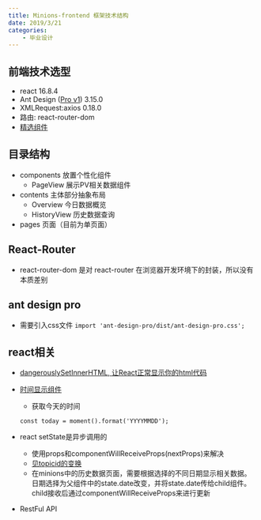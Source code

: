 ```yaml
---
title: Minions-frontend 框架技术结构
date: 2019/3/21
categories:
    - 毕业设计
---
```

## 前端技术选型
* react 16.8.4
* Ant Design ([Pro v1](https://v1.pro.ant.design/docs/getting-started-cn)) 3.15.0
* XMLRequest:axios 0.18.0
* 路由: react-router-dom
* [精选组件](https://ant.design/docs/react/recommendation-cn)

## 目录结构
* components 放置个性化组件
    * PageView 展示PV相关数据组件
* contents 主体部分抽象布局
    * Overview 今日数据概览
    * HistoryView 历史数据查询
* pages 页面（目前为单页面）

## React-Router
* react-router-dom 是对 react-router 在浏览器开发环境下的封装，所以没有本质差别

## ant design pro
* 需要引入css文件
`import 'ant-design-pro/dist/ant-design-pro.css';`

## react相关
* [dangerouslySetInnerHTML, 让React正常显示你的html代码](http://www.cnblogs.com/xianyulaodi/p/5038258.html)
* [时间显示组件](https://github.com/pvoznyuk/react-live-clock)
    * 获取今天的时间
    
    `const today = moment().format('YYYYMMDD');`
    
* react setState是异步调用的
    * 使用props和componentWillReceiveProps(nextProps)来解决
    * [见topicid的变换](https://github.com/fangmiao97/MessageWiKiPro-frontend/blob/master/src/TopicInfo.js)
    * 在minions中的历史数据页面，需要根据选择的不同日期显示相关数据。日期选择为父组件中的state.date改变，并将state.date传给child组件。child接收后通过componentWillReceiveProps来进行更新

* RestFul API
